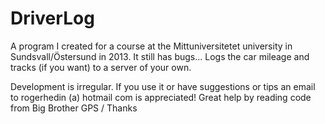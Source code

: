 # DriverLog
A program I created for a course at the Mittuniversitetet university in Sundsvall/Östersund in 2013.
It still has bugs...
Logs the car mileage and tracks (if you want) to a server of your own.

Development is irregular. 
If you use it or have suggestions or tips an email to rogerhedin (a) hotmail com is appreciated!
Great help by reading code from Big Brother GPS / Thanks

